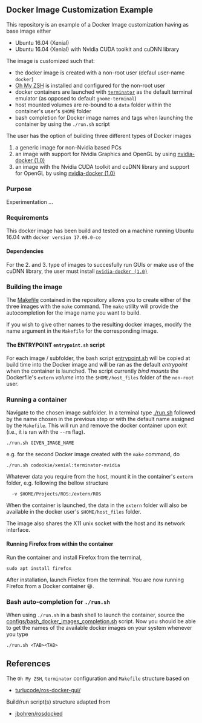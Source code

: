 ## Docker Image Customization Example

This repository is an example of a Docker Image customization having as base image either
* Ubuntu 16.04 (Xenial)
* Ubuntu 16.04 (Xenial) with Nvidia CUDA toolkit and cuDNN library

The image is customized such that:
* the docker image is created with a non-root user (defaul user-name `docker`)
* [Oh My ZSH](http://ohmyz.sh/) is installed and configured for the non-root user
* docker containers are launched with [`terminator`](https://gnometerminator.blogspot.nl/p/introduction.html) as the default terminal emulator (as opposed to default `gnome-terminal`)
* host mounted volumes are re-bound to a `data` folder within the container's user's `$HOME` folder 
* bash completion for Docker image names and tags when launching the container by using the `./run.sh` script

The user has the option of building three different types of Docker images
1. a generic image for non-Nvidia based PCs
2. an image with support for Nvidia Graphics and OpenGL by using [nvidia-docker (1.0)](https://github.com/NVIDIA/nvidia-docker/wiki/Installation-(version-1.0))
3. an image with the Nvidia CUDA toolkit and cuDNN library and support for OpenGL by using [nvidia-docker (1.0)](https://github.com/NVIDIA/nvidia-docker/wiki/Installation-(version-1.0))

### Purpose

Experimentation ...

### Requirements
This docker image has been build and tested on a machine running Ubuntu 16.04 with `docker version 17.09.0-ce`

####  Dependencies

For the 2. and 3. type of images to succesfully run GUIs or make use of the cuDNN library, the user must install  [`nvidia-docker (1.0)`](https://github.com/NVIDIA/nvidia-docker/wiki/Installation-(version-1.0))

### Building the image

The [Makefile](Makefile) contained in the repository allows you to create either of the three images with the `make` command. The `make` utility will provide the autocompletion for the image name you want to build.

If you wish to give other names to the resulting docker images, modify the name argument in the `Makefile` for the corresponding image.

#### The ENTRYPOINT `entrypoint.sh` script
For each image / subfolder, the bash script [entrypoint.sh](./entrypoint.sh) will be copied at build time into the Docker image and will be ran as the default _entrypoint_ when the container is launched. The script currently _bind mounts_ the Dockerfile's `extern` _volume_ into the `$HOME/host_files` folder of the `non-root` user.

### Running a container

Navigate to the chosen image subfolder. In a terminal type [./run.sh](./run.sh) followed by the name chosen in the previous step or with the default name assigned by the `Makefile`. This will run and remove the docker container upon exit (i.e., it is ran with the `--rm` flag).
```
./run.sh GIVEN_IMAGE_NAME
```
e.g. for the second Docker image created with the `make` command, do
```
./run.sh codookie/xenial:terminator-nvidia 
```

Whatever data you require from the host, mount it in the container's `extern` folder, e.g. following the bellow structure 
```
  -v $HOME/Projects/ROS:/extern/ROS 
```
When the container is launched, the data in the `extern` folder will also be available in the docker user's `$HOME/host_files` folder. 

The image also shares the X11 unix socket with the host and its network interface.

#### Running Firefox from within the container

Run the container and install Firefox from the terminal, 
```
sudo apt install firefox
```
After installation, launch Firefox from the terminal. You are now running Firefox from a Docker container :smiley:.

### Bash auto-completion for `./run.sh`

When using `./run.sh` in a bash shell to launch the container, source the [configs/bash_docker_images_completion.sh](./configs/bash_docker_images_completion.sh) script. Now you should be able to get the names of the available docker images on your system whenever you type 
```
./run.sh <TAB><TAB>
```


## References

The `Oh My ZSH`, `terminator` configuration and `Makefile` structure based on 
* [turlucode/ros-docker-gui/](https://github.com/turlucode/ros-docker-gui/)

Build/run script(s) structure adapted from
* [jbohren/rosdocked](https://github.com/jbohren/rosdocked)
